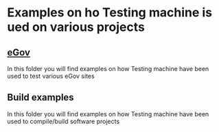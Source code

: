 # Examples on ho Testing machine is ued on various projects

## [eGov](eGov) 

In this folder you will find examples on how Testing machine have been used to test various eGov sites

## Build examples

In this folder you will find examples on how Testing machine have been used to compile/build software projects
